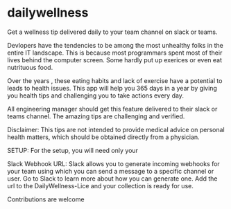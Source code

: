 # dailywellness

Get a wellness tip delivered daily to your team channel on slack or teams.

Devlopers have the tendencies to be among the most unhealthy folks in the entire IT landscape. This is because most programmars spent most of their lives behind the computer screen. Some hardly put up exerices or even eat nutrituous food.

Over the years , these eating habits and lack of exercise have a potential to leads to health issues. This app will help you 365 days in a year by giving you health tips and challenging you to take actions every day.

All engineering manager should get this feature delivered to their slack or teams channel. The amazing tips are challenging and verified.

Disclaimer: This tips are not intended to provide medical advice on personal health matters, which should be obtained directly from a physician.

SETUP: For the setup, you will need only your

Slack Webhook URL: Slack allows you to generate incoming webhooks for your team using which you can send a message to a specific channel or user. Go to Slack to learn more about how you can generate one. Add the url to the DailyWellness-Lice and your collection is ready for use.


Contributions are welcome
